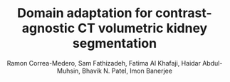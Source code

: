 ---
paperId: 13
author: Ramon Correa-Medero, Sam Fathizadeh, Fatima Al Khafaji, Haidar Abdul-Muhsin, Bhavik N. Patel, Imon Banerjee
publicationauthor: Correa-Medero, R. et. al.
title: Domain adaptation for contrast-agnostic CT volumetric kidney segmentation
pdf: Ramon_Correa-Medero.pdf
poster: --
pitch: --
type: --
topic: 
subtopic: 
link: https://research.latinxinai.org/papers/icml/2024/pdf/Ramon_Correa-Medero.pdf
conference: icml
year: 2024
tags: icml-2024
location: Vienna, Austria
---